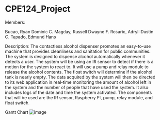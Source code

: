# CPE124_Project

Members:

Bucao, Ryan Dominic C.
Magday, Russell Dwayne F.
Rosario, Adryll Dustin C.
Tapado, Edmund Hans

Description:
The contactless alcohol dispenser promotes an easy-to-use machine that provides cleanliness and sanitation for public communities. The system is designed to dispense alcohol automatically whenever it detects a user. The system will be using an IR sensor to detect if there is a motion for the system to react to. It will use a pump and relay module to release the alcohol contents. The float switch will determine if the alcohol tank is nearly empty. The data acquired by the system will then be directed to its web application in real-time monitoring the amount of alcohol left in the system and the number of people that have used the system. It also includes logs of the date and time the system activated. The components that will be used are the IR sensor, Raspberry PI, pump, relay module, and float switch. 

Gantt Chart
![image](https://user-images.githubusercontent.com/69749867/193819929-5e8bcc7d-e0a3-421f-94f9-bdac97487873.png)

